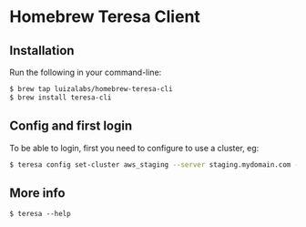 # Homebrew Teresa Client

## Installation

Run the following in your command-line:

```sh
$ brew tap luizalabs/homebrew-teresa-cli
$ brew install teresa-cli
```


## Config and first login

To be able to login, first you need to configure to use a cluster, eg:

```sh
$ teresa config set-cluster aws_staging --server staging.mydomain.com --current
```


## More info

```
$ teresa --help
```
